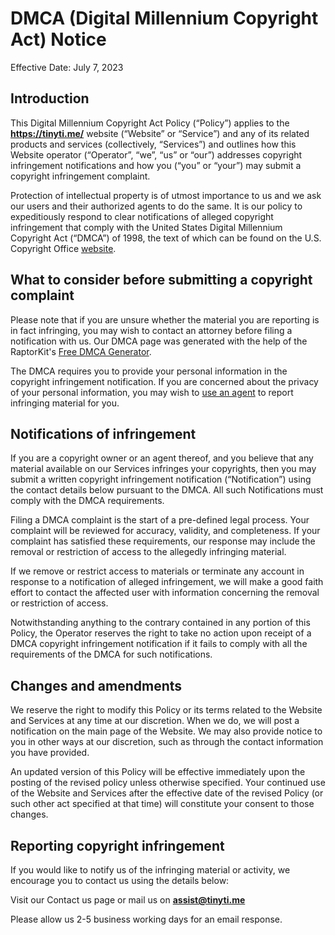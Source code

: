 # DMCA (Digital Millennium Copyright Act) Notice

Effective Date: July 7, 2023

Introduction
--------------------------------------------------------

This Digital Millennium Copyright Act Policy (“Policy”) applies to the **https://tinyti.me/** website (“Website” or “Service”) and any of its related products and services (collectively, “Services”) and outlines how this Website operator (“Operator”, “we”, “us” or “our”) addresses copyright infringement notifications and how you (“you” or “your”) may submit a copyright infringement complaint.

Protection of intellectual property is of utmost importance to us and we ask our users and their authorized agents to do the same. It is our policy to expeditiously respond to clear notifications of alleged copyright infringement that comply with the United States Digital Millennium Copyright Act (“DMCA”) of 1998, the text of which can be found on the U.S. Copyright Office [website](https://www.copyright.gov/).

What to consider before submitting a copyright complaint
--------------------------------------------------------

Please note that if you are unsure whether the material you are reporting is in fact infringing, you may wish to contact an attorney before filing a notification with us. Our DMCA page was generated with the help of the RaptorKit's [Free DMCA Generator](https://raptorkit.com/dmca-generator/).

The DMCA requires you to provide your personal information in the copyright infringement notification. If you are concerned about the privacy of your personal information, you may wish to [use an agent](https://www.copyrighted.com/professional-takedowns) to report infringing material for you.

Notifications of infringement
-----------------------------

If you are a copyright owner or an agent thereof, and you believe that any material available on our Services infringes your copyrights, then you may submit a written copyright infringement notification (“Notification”) using the contact details below pursuant to the DMCA. All such Notifications must comply with the DMCA requirements.

Filing a DMCA complaint is the start of a pre-defined legal process. Your complaint will be reviewed for accuracy, validity, and completeness. If your complaint has satisfied these requirements, our response may include the removal or restriction of access to the allegedly infringing material.

If we remove or restrict access to materials or terminate any account in response to a notification of alleged infringement, we will make a good faith effort to contact the affected user with information concerning the removal or restriction of access.

Notwithstanding anything to the contrary contained in any portion of this Policy, the Operator reserves the right to take no action upon receipt of a DMCA copyright infringement notification if it fails to comply with all the requirements of the DMCA for such notifications.

Changes and amendments
----------------------

We reserve the right to modify this Policy or its terms related to the Website and Services at any time at our discretion. When we do, we will post a notification on the main page of the Website. We may also provide notice to you in other ways at our discretion, such as through the contact information you have provided.

An updated version of this Policy will be effective immediately upon the posting of the revised policy unless otherwise specified. Your continued use of the Website and Services after the effective date of the revised Policy (or such other act specified at that time) will constitute your consent to those changes.

Reporting copyright infringement
--------------------------------

If you would like to notify us of the infringing material or activity, we encourage you to contact us using the details below:

Visit our Contact us page or mail us on **assist@tinyti.me**

Please allow us 2-5 business working days for an email response.

